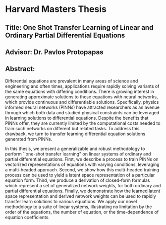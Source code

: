 # Harvard Masters Thesis

## Title: One Shot Transfer Learning of Linear and Ordinary Partial Differential Equations

## Advisor: Dr. Pavlos Protopapas

## Abstract:

Differential equations are prevalent in many areas of science and engineering and often times, applications require rapidly solving variants of the same equations with differing conditions. There is growing interest in generating approximate solutions to these equations with neural networks, which provide continuous and differentiable solutions. Specifically, physics informed neural networks (PINNs) have attracted researchers as an avenue through which both data and studied physical constraints can be leveraged in learning solutions to differential equations. Despite the benefits that PINNs offer, they are currently limited by the computational costs needed to train such networks on different but related tasks. To address this drawback, we turn to transfer learning differential equation solutions generated from PINNs.

In this thesis, we present a generalizable and robust methodology to perform ``one-shot transfer learning" on linear systems of ordinary and partial differential equations. First, we describe a process to train PINNs on vectorized representations of equations with varying conditions, leveraging a multi-headed approach. Second, we show how this multi-headed training process can be used to yield a latent space representation of a particular equation form. Third, we produce a derivation of closed-form formulas which represent a set of generalized network weights, for both ordinary and partial differential equations. Finally, we demonstrate how the learned latent space representation and derived network weights can be used to rapidly transfer learn solutions to various equations. We apply our novel methodology to a suite of linear systems, illustrating no limitation by the order of the equations, the number of equation, or the time-dependence of equation coefficients.